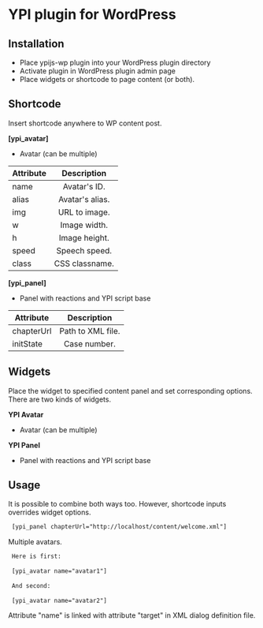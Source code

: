 YPI plugin for WordPress
============

Installation 
-------------------

- Place ypijs-wp plugin into your WordPress plugin directory
- Activate plugin in WordPress plugin admin page
- Place widgets or shortcode to page content (or both). 

Shortcode
-------------------
Insert shortcode anywhere to WP content post.

**[ypi_avatar]**
- Avatar (can be multiple)

| Attribute     | Description      |           
| ------------- |:----------------:|
| name          | Avatar's ID.     |
| alias         | Avatar's alias.  |
| img           | URL to image.    |
| w             | Image width.     |
| h             | Image height.    |
| speed         | Speech speed.    |
| class         | CSS classname.   |

**[ypi_panel]**
- Panel with reactions and YPI script base

| Attribute     | Description      |           
| ------------- |:----------------:|
| chapterUrl    | Path to XML file.|
| initState     | Case number.     |

Widgets
-------------------
Place the widget to specified content panel and set corresponding options. There are two kinds of widgets.

**YPI Avatar**
- Avatar (can be multiple)

**YPI Panel**
- Panel with reactions and YPI script base 

Usage
-------------------
It is possible to combine both ways too. However, shortcode inputs overrides widget options. 

```txt
 [ypi_panel chapterUrl="http://localhost/content/welcome.xml"]
```

Multiple avatars. 

```txt 
 Here is first:
 
 [ypi_avatar name="avatar1"]
 
 And second:
 
 [ypi_avatar name="avatar2"]  
```
 
 Attribute "name" is linked with attribute "target" in XML dialog definition file. 


